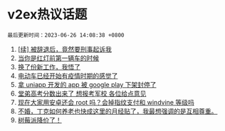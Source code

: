 # v2ex热议话题

`最后更新时间：2023-06-26 14:08:38 +0800`

1. [[续] 被辞退后，竟然要刑事起诉我](https://www.v2ex.com/t/951649)
1. [当你是红灯前第一辆车的时候](https://www.v2ex.com/t/951664)
1. [换了份新工作，我悟了](https://www.v2ex.com/t/951455)
1. [电动车已经开始有疫情时期的感觉了](https://www.v2ex.com/t/951660)
1. [拿 uniapp 开发的 app 被 google play 下架封停了](https://www.v2ex.com/t/951495)
1. [堂弟高考分数出来了 想报考军校 各位给点意见](https://www.v2ex.com/t/951475)
1. [现在大家用安卓还会 root 吗？会掉指纹支付和 windvine 等级吗](https://www.v2ex.com/t/951507)
1. [不婚，丁克如何养老也快成这里的月经贴了，我最想强调的是互相尊重。](https://www.v2ex.com/t/951490)
1. [树莓派降价了！](https://www.v2ex.com/t/951615)

